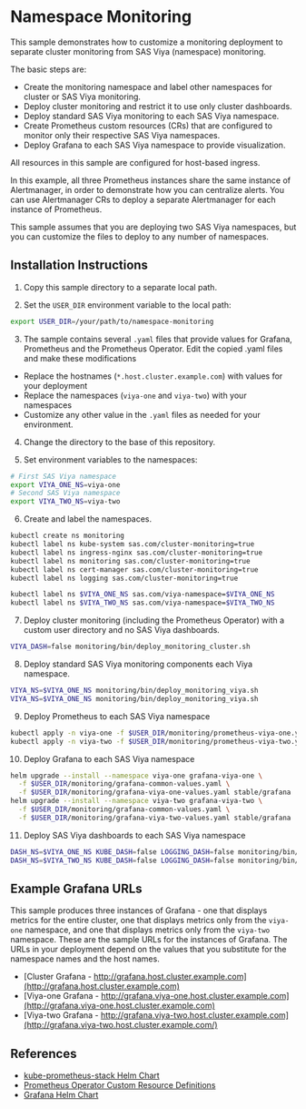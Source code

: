# Namespace Monitoring

This sample demonstrates how to customize a monitoring
deployment to separate cluster monitoring from SAS Viya (namespace)
monitoring.

The basic steps are:

* Create the monitoring namespace and label other namespaces for
cluster or SAS Viya monitoring.
* Deploy cluster monitoring and restrict it to use only cluster dashboards.
* Deploy standard SAS Viya monitoring to each SAS Viya namespace.
* Create Prometheus custom resources (CRs) that are configured to monitor only
their respective SAS Viya namespaces.
* Deploy Grafana to each SAS Viya namespace to provide visualization.

All resources in this sample are configured for host-based ingress.

In this example, all three Prometheus instances share the same
instance of Alertmanager, in order to demonstrate how you can centralize alerts. You
can use Alertmanager CRs to deploy a separate Alertmanager for each instance
of Prometheus.

This sample assumes that you are deploying two SAS Viya namespaces, but you can 
customize the files to deploy to any number of namespaces.

## Installation Instructions

1. Copy this sample directory to a separate local path.

2. Set the `USER_DIR` environment variable to the local path:

```bash
export USER_DIR=/your/path/to/namespace-monitoring
```

3. The sample contains several `.yaml` files that provide values for Grafana, Prometheus and the Prometheus Operator. Edit the copied .yaml files and make these modifications

* Replace the hostnames (`*.host.cluster.example.com`) with values for your deployment
* Replace the namespaces (`viya-one` and `viya-two`) with your namespaces
* Customize any other value in the `.yaml` files as needed for your environment.

4. Change the directory to the base of this repository.

5. Set environment variables to the namespaces:

```bash
# First SAS Viya namespace
export VIYA_ONE_NS=viya-one
# Second SAS Viya namespace
export VIYA_TWO_NS=viya-two
```

6. Create and label the namespaces.

```bash
kubectl create ns monitoring
kubectl label ns kube-system sas.com/cluster-monitoring=true
kubectl label ns ingress-nginx sas.com/cluster-monitoring=true
kubectl label ns monitoring sas.com/cluster-monitoring=true
kubectl label ns cert-manager sas.com/cluster-monitoring=true
kubectl label ns logging sas.com/cluster-monitoring=true

kubectl label ns $VIYA_ONE_NS sas.com/viya-namespace=$VIYA_ONE_NS
kubectl label ns $VIYA_TWO_NS sas.com/viya-namespace=$VIYA_TWO_NS
```

7. Deploy cluster monitoring (including the Prometheus Operator) with a custom user directory and no SAS Viya dashboards.
```bash
VIYA_DASH=false monitoring/bin/deploy_monitoring_cluster.sh
```

8. Deploy standard SAS Viya monitoring components each Viya namespace.
```bash
VIYA_NS=$VIYA_ONE_NS monitoring/bin/deploy_monitoring_viya.sh
VIYA_NS=$VIYA_ONE_NS monitoring/bin/deploy_monitoring_viya.sh
```

9. Deploy Prometheus to each SAS Viya namespace
```bash
kubectl apply -n viya-one -f $USER_DIR/monitoring/prometheus-viya-one.yaml
kubectl apply -n viya-two -f $USER_DIR/monitoring/prometheus-viya-two.yaml
```

10. Deploy Grafana to each SAS Viya namespace
```bash
helm upgrade --install --namespace viya-one grafana-viya-one \
  -f $USER_DIR/monitoring/grafana-common-values.yaml \
  -f $USER_DIR/monitoring/grafana-viya-one-values.yaml stable/grafana
helm upgrade --install --namespace viya-two grafana-viya-two \
  -f $USER_DIR/monitoring/grafana-common-values.yaml \
  -f $USER_DIR/monitoring/grafana-viya-two-values.yaml stable/grafana
```

11. Deploy SAS Viya dashboards to each SAS Viya namespace
```bash
DASH_NS=$VIYA_ONE_NS KUBE_DASH=false LOGGING_DASH=false monitoring/bin/deploy_dashboards.sh
DASH_NS=$VIYA_TWO_NS KUBE_DASH=false LOGGING_DASH=false monitoring/bin/deploy_dashboards.sh
```

## Example Grafana URLs

This sample produces three instances of Grafana - one that displays metrics for the entire cluster, one that displays metrics only from the `viya-one` namespace, and one that displays metrics only from the `viya-two` namespace. These are the sample URLs for the instances of Grafana. The URLs in your deployment depend on the values that you substitute for the namespace names and the host names.  

* [Cluster Grafana - http://grafana.host.cluster.example.com](http://grafana.host.cluster.example.com)
* [Viya-one Grafana - http://grafana.viya-one.host.cluster.example.com](http://grafana.viya-one.host.cluster.example.com)
* [Viya-two Grafana - http://grafana.viya-two.host.cluster.example.com](http://grafana.viya-two.host.cluster.example.com/)

## References

* [kube-prometheus-stack Helm Chart](https://github.com/prometheus-community/helm-charts/tree/main/charts/kube-prometheus-stack)
* [Prometheus Operator Custom Resource Definitions](https://github.com/coreos/prometheus-operator/blob/master/Documentation/api.md)
* [Grafana Helm Chart](https://github.com/helm/charts/tree/master/stable/grafana)
